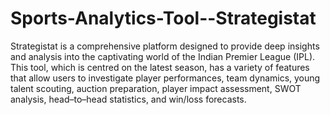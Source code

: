 # Sports-Analytics-Tool--Strategistat
Strategistat is a comprehensive platform designed to provide deep insights and analysis into the captivating world of the Indian Premier League (IPL). This tool, which is centred on the latest season, has a variety of features that allow users to investigate player performances, team dynamics, young talent scouting, auction preparation, player impact assessment, SWOT analysis, head–to–head statistics, and win/loss forecasts.

